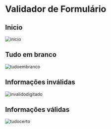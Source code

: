 # Validador de Formulário
## Inicio
![inicio](https://user-images.githubusercontent.com/86416772/129275330-093d6195-2361-4c91-a378-e8368d13b2c6.png)
## Tudo em branco
![tudoembranco](https://user-images.githubusercontent.com/86416772/129275340-10edaa8c-6aaf-4d4e-b459-dcad1ea7f8fd.png)
## Informações inválidas
![invalidodigitado](https://user-images.githubusercontent.com/86416772/129275348-ab44bb94-5b10-4f3d-be65-290a78d5eb8a.png)
## Informações válidas
![tudocerto](https://user-images.githubusercontent.com/86416772/129275368-54e2f05a-6256-477f-9ebb-c85aea5747fb.png)
